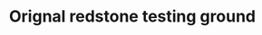 ---
name: Orignal redstone testing ground
title: Orignal redstone testing ground
categories:
  - Testing
status: Complete
# type: System
layout: projecto
excerpt: Testing ground for redstone operation
related_youtube:
  - url: https://www.youtube.com/watch?v=GUK0_MYPnn0
    title: The Redstone Room

feature_image: /assets/images/redstonetestingroom.jpg

header: 
    overlay_image: '/assets/images/redstonetestingroom.jpg'
    overlay_filter: 0.5 

tags:
  - Testing
  - Etho
  - Youtube
  - Ethoslab
  - Fan
  - Minecraft

---